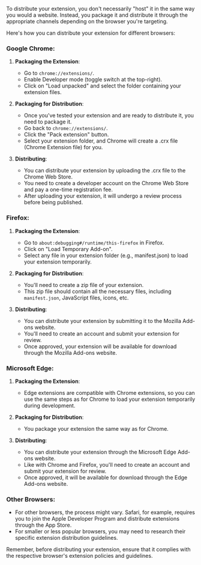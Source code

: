 To distribute your extension, you don't necessarily "host" it in the same way you would a website. Instead, you package it and distribute it through the appropriate channels depending on the browser you're targeting.

Here's how you can distribute your extension for different browsers:

### Google Chrome:

1. **Packaging the Extension**:
   - Go to `chrome://extensions/`.
   - Enable Developer mode (toggle switch at the top-right).
   - Click on "Load unpacked" and select the folder containing your extension files.

2. **Packaging for Distribution**:
   - Once you've tested your extension and are ready to distribute it, you need to package it.
   - Go back to `chrome://extensions/`.
   - Click the "Pack extension" button.
   - Select your extension folder, and Chrome will create a .crx file (Chrome Extension file) for you.

3. **Distributing**:
   - You can distribute your extension by uploading the .crx file to the Chrome Web Store.
   - You need to create a developer account on the Chrome Web Store and pay a one-time registration fee.
   - After uploading your extension, it will undergo a review process before being published.

### Firefox:

1. **Packaging the Extension**:
   - Go to `about:debugging#/runtime/this-firefox` in Firefox.
   - Click on "Load Temporary Add-on".
   - Select any file in your extension folder (e.g., manifest.json) to load your extension temporarily.

2. **Packaging for Distribution**:
   - You'll need to create a zip file of your extension.
   - This zip file should contain all the necessary files, including `manifest.json`, JavaScript files, icons, etc.

3. **Distributing**:
   - You can distribute your extension by submitting it to the Mozilla Add-ons website.
   - You'll need to create an account and submit your extension for review.
   - Once approved, your extension will be available for download through the Mozilla Add-ons website.

### Microsoft Edge:

1. **Packaging the Extension**:
   - Edge extensions are compatible with Chrome extensions, so you can use the same steps as for Chrome to load your extension temporarily during development.

2. **Packaging for Distribution**:
   - You package your extension the same way as for Chrome.

3. **Distributing**:
   - You can distribute your extension through the Microsoft Edge Add-ons website.
   - Like with Chrome and Firefox, you'll need to create an account and submit your extension for review.
   - Once approved, it will be available for download through the Edge Add-ons website.

### Other Browsers:

- For other browsers, the process might vary. Safari, for example, requires you to join the Apple Developer Program and distribute extensions through the App Store.
- For smaller or less popular browsers, you may need to research their specific extension distribution guidelines.

Remember, before distributing your extension, ensure that it complies with the respective browser's extension policies and guidelines.
